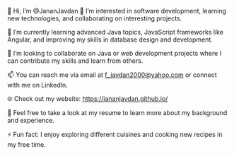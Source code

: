 👋 Hi, I’m @JananJavdan
👀 I’m interested in software development, learning new technologies, and collaborating on interesting projects.

🌱 I’m currently learning advanced Java topics, JavaScript frameworks like Angular, and improving my skills in database design and development.

💞️ I’m looking to collaborate on Java or web development projects where I can contribute my skills and learn from others.

📫 You can reach me via email at f_javdan2000@yahoo.com or connect with me on LinkedIn.

🌐 Check out my website: https://jananjavdan.github.io/

💼 Feel free to take a look at my resume to learn more about my background and experience.

⚡ Fun fact: I enjoy exploring different cuisines and cooking new recipes in my free time.
